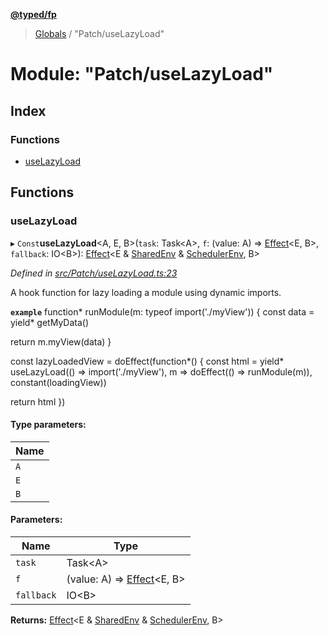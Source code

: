 **[@typed/fp](../README.md)**

> [Globals](../globals.md) / "Patch/useLazyLoad"

# Module: "Patch/useLazyLoad"

## Index

### Functions

* [useLazyLoad](_patch_uselazyload_.md#uselazyload)

## Functions

### useLazyLoad

▸ `Const`**useLazyLoad**\<A, E, B>(`task`: Task\<A>, `f`: (value: A) => [Effect](_effect_effect_.effect.md)\<E, B>, `fallback`: IO\<B>): [Effect](_effect_effect_.effect.md)\<E & [SharedEnv](../interfaces/_shared_core_services_sharedenv_.sharedenv.md) & [SchedulerEnv](../interfaces/_scheduler_schedulerenv_.schedulerenv.md), B>

*Defined in [src/Patch/useLazyLoad.ts:23](https://github.com/TylorS/typed-fp/blob/f129829/src/Patch/useLazyLoad.ts#L23)*

A hook function for lazy loading a module using dynamic imports.

**`example`** 
function* runModule(m: typeof import('./myView')) {
 const data = yield* getMyData()

 return m.myView(data)
}

const lazyLoadedView = doEffect(function*() {
 const html = yield* useLazyLoad(() => import('./myView'), m => doEffect(() => runModule(m)), constant(loadingView))

 return html
})

#### Type parameters:

Name |
------ |
`A` |
`E` |
`B` |

#### Parameters:

Name | Type |
------ | ------ |
`task` | Task\<A> |
`f` | (value: A) => [Effect](_effect_effect_.effect.md)\<E, B> |
`fallback` | IO\<B> |

**Returns:** [Effect](_effect_effect_.effect.md)\<E & [SharedEnv](../interfaces/_shared_core_services_sharedenv_.sharedenv.md) & [SchedulerEnv](../interfaces/_scheduler_schedulerenv_.schedulerenv.md), B>
